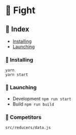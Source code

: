 # 👊 Fight

## 📕 Index
* [Installing](#installing)
* [Launching](#launching)


### 💪 <a name="installing"> Installing</a>
```
yarn
yarn start
```

### 🚀 <a name="launching">Launching</a>
* Development ```npm run start```
* Build  ```npm run build```

### 👊 Competitors
`src/reducers/data.js`